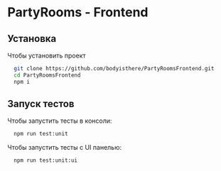 # PartyRooms - Frontend

## Установка

Чтобы установить проект

```bash
  git clone https://github.com/bodyisthere/PartyRoomsFrontend.git
  cd PartyRoomsFrontend
  npm i
```

## Запуск тестов

Чтобы запустить тесты в консоли:

```bash
  npm run test:unit
```

Чтобы запустить тесты с UI панелью:

```bash
  npm run test:unit:ui
```
